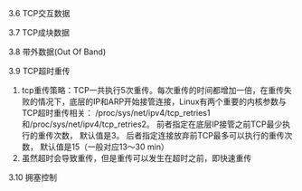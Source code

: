 





3.6 TCP交互数据

3.7 TCP成块数据

3.8 带外数据(Out Of Band)

3.9 TCP超时重传

1. tcp重传策略：TCP一共执行5次重传。每次重传的时间都增加一倍，在重传失败的情况下，底层的IP和ARP开始接管连接，Linux有两个重要的内核参数与TCP超时重传相关： /proc/sys/net/ipv4/tcp_retries1和/proc/sys/net/ipv4/tcp_retries2。 前者指定在底层IP接管之前TCP最少执行的重传次数， 默认值是3。 后者指定连接放弃前TCP最多可以执行的重传次数， 默认值是15（一般对应13～30 min）   
2. 虽然超时会导致重传，但是重传可以发生在超时之前，即快速重传

3.10 拥塞控制